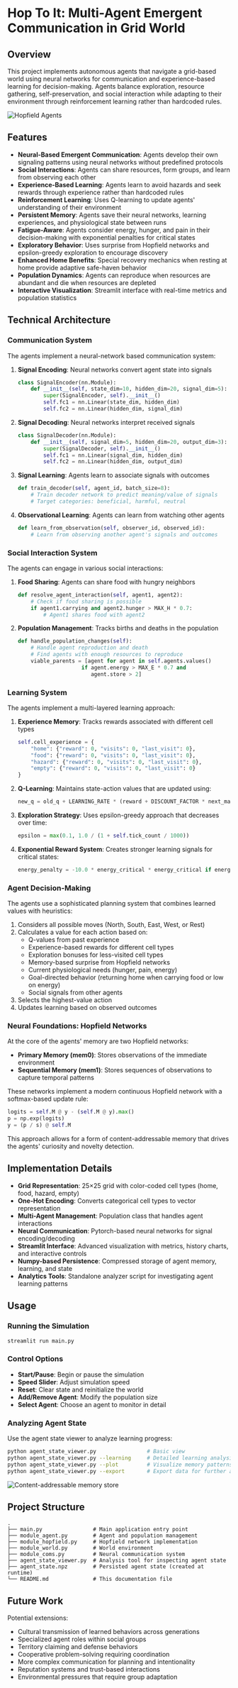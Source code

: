 # Hop To It: Multi-Agent Emergent Communication in Grid World

## Overview

This project implements autonomous agents that navigate a grid-based world using neural networks for communication and experience-based learning for decision-making. Agents balance exploration, resource gathering, self-preservation, and social interaction while adapting to their environment through reinforcement learning rather than hardcoded rules.

![Hopfield Agents](example_agent_population.png)

## Features

- **Neural-Based Emergent Communication**: Agents develop their own signaling patterns using neural networks without predefined protocols
- **Social Interactions**: Agents can share resources, form groups, and learn from observing each other
- **Experience-Based Learning**: Agents learn to avoid hazards and seek rewards through experience rather than hardcoded rules
- **Reinforcement Learning**: Uses Q-learning to update agents' understanding of their environment
- **Persistent Memory**: Agents save their neural networks, learning experiences, and physiological state between runs
- **Fatigue-Aware**: Agents consider energy, hunger, and pain in their decision-making with exponential penalties for critical states
- **Exploratory Behavior**: Uses surprise from Hopfield networks and epsilon-greedy exploration to encourage discovery
- **Enhanced Home Benefits**: Special recovery mechanics when resting at home provide adaptive safe-haven behavior
- **Population Dynamics**: Agents can reproduce when resources are abundant and die when resources are depleted
- **Interactive Visualization**: Streamlit interface with real-time metrics and population statistics

## Technical Architecture

### Communication System

The agents implement a neural-network based communication system:

1. **Signal Encoding**: Neural networks convert agent state into signals
   ```python
   class SignalEncoder(nn.Module):
       def __init__(self, state_dim=10, hidden_dim=20, signal_dim=5):
           super(SignalEncoder, self).__init__()
           self.fc1 = nn.Linear(state_dim, hidden_dim)
           self.fc2 = nn.Linear(hidden_dim, signal_dim)
   ```

2. **Signal Decoding**: Neural networks interpret received signals
   ```python
   class SignalDecoder(nn.Module):
       def __init__(self, signal_dim=5, hidden_dim=20, output_dim=3):
           super(SignalDecoder, self).__init__()
           self.fc1 = nn.Linear(signal_dim, hidden_dim)
           self.fc2 = nn.Linear(hidden_dim, output_dim)
   ```

3. **Signal Learning**: Agents learn to associate signals with outcomes
   ```python
   def train_decoder(self, agent_id, batch_size=8):
       # Train decoder network to predict meaning/value of signals
       # Target categories: beneficial, harmful, neutral
   ```

4. **Observational Learning**: Agents can learn from watching other agents
   ```python
   def learn_from_observation(self, observer_id, observed_id):
       # Learn from observing another agent's signals and outcomes
   ```

### Social Interaction System

The agents can engage in various social interactions:

1. **Food Sharing**: Agents can share food with hungry neighbors
   ```python
   def resolve_agent_interaction(self, agent1, agent2):
       # Check if food sharing is possible
       if agent1.carrying and agent2.hunger > MAX_H * 0.7:
           # Agent1 shares food with agent2
   ```

2. **Population Management**: Tracks births and deaths in the population
   ```python
   def handle_population_changes(self):
       # Handle agent reproduction and death
       # Find agents with enough resources to reproduce
       viable_parents = [agent for agent in self.agents.values() 
                       if agent.energy > MAX_E * 0.7 and 
                          agent.store > 2]
   ```

### Learning System

The agents implement a multi-layered learning approach:

1. **Experience Memory**: Tracks rewards associated with different cell types
   ```python
   self.cell_experience = {
       "home": {"reward": 0, "visits": 0, "last_visit": 0},
       "food": {"reward": 0, "visits": 0, "last_visit": 0},
       "hazard": {"reward": 0, "visits": 0, "last_visit": 0},
       "empty": {"reward": 0, "visits": 0, "last_visit": 0}
   }
   ```

2. **Q-Learning**: Maintains state-action values that are updated using:
   ```python
   new_q = old_q + LEARNING_RATE * (reward + DISCOUNT_FACTOR * next_max_q - old_q)
   ```

3. **Exploration Strategy**: Uses epsilon-greedy approach that decreases over time:
   ```python
   epsilon = max(0.1, 1.0 / (1 + self.tick_count / 1000))
   ```

4. **Exponential Reward System**: Creates stronger learning signals for critical states:
   ```python
   energy_penalty = -10.0 * energy_critical * energy_critical if energy_critical > 0.5 else 0
   ```

### Agent Decision-Making

The agents use a sophisticated planning system that combines learned values with heuristics:

1. Considers all possible moves (North, South, East, West, or Rest)
2. Calculates a value for each action based on:
   - Q-values from past experience
   - Experience-based rewards for different cell types
   - Exploration bonuses for less-visited cell types
   - Memory-based surprise from Hopfield networks
   - Current physiological needs (hunger, pain, energy)
   - Goal-directed behavior (returning home when carrying food or low on energy)
   - Social signals from other agents
3. Selects the highest-value action
4. Updates learning based on observed outcomes

### Neural Foundations: Hopfield Networks

At the core of the agents' memory are two Hopfield networks:

- **Primary Memory (mem0)**: Stores observations of the immediate environment
- **Sequential Memory (mem1)**: Stores sequences of observations to capture temporal patterns

These networks implement a modern continuous Hopfield network with a softmax-based update rule:

```python
logits = self.M @ y - (self.M @ y).max()
p = np.exp(logits)
y = (p / s) @ self.M
```

This approach allows for a form of content-addressable memory that drives the agents' curiosity and novelty detection.

## Implementation Details

- **Grid Representation**: 25×25 grid with color-coded cell types (home, food, hazard, empty)
- **One-Hot Encoding**: Converts categorical cell types to vector representation
- **Multi-Agent Management**: Population class that handles agent interactions
- **Neural Communication**: Pytorch-based neural networks for signal encoding/decoding
- **Streamlit Interface**: Advanced visualization with metrics, history charts, and interactive controls
- **Numpy-based Persistence**: Compressed storage of agent memory, learning, and state
- **Analytics Tools**: Standalone analyzer script for investigating agent learning patterns

## Usage

### Running the Simulation

```bash
streamlit run main.py
```

### Control Options
- **Start/Pause**: Begin or pause the simulation
- **Speed Slider**: Adjust simulation speed
- **Reset**: Clear state and reinitialize the world
- **Add/Remove Agent**: Modify the population size
- **Select Agent**: Choose an agent to monitor in detail

### Analyzing Agent State

Use the agent state viewer to analyze learning progress:

```bash
python agent_state_viewer.py                # Basic view
python agent_state_viewer.py --learning     # Detailed learning analysis 
python agent_state_viewer.py --plot         # Visualize memory patterns
python agent_state_viewer.py --export       # Export data for further analysis
```

![Content-addressable memory store](example_memory-store.png)

## Project Structure

```
.
├── main.py                # Main application entry point
├── module_agent.py        # Agent and population management
├── module_hopfield.py     # Hopfield network implementation
├── module_world.py        # World environment
├── module_coms.py         # Neural communication system
├── agent_state_viewer.py  # Analysis tool for inspecting agent state
├── agent_state.npz        # Persisted agent state (created at runtime)
└── README.md              # This documentation file
```

## Future Work

Potential extensions:
- Cultural transmission of learned behaviors across generations
- Specialized agent roles within social groups
- Territory claiming and defense behaviors
- Cooperative problem-solving requiring coordination
- More complex communication for planning and intentionality
- Reputation systems and trust-based interactions
- Environmental pressures that require group adaptation
